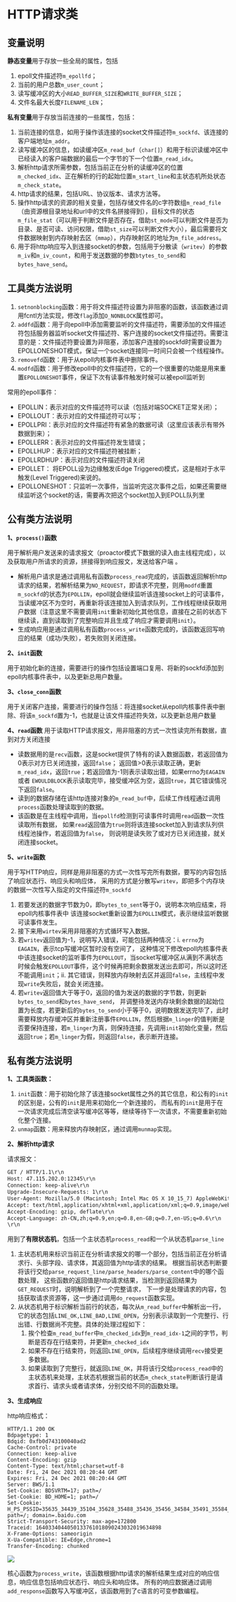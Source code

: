 # HTTP请求类

## 变量说明

**静态变量**用于存放一些全局的属性，包括
1. epoll文件描述符`m_epollfd`；
2. 当前的用户总数`m_user_count`；
3. 读写缓冲区的大小`READ_BUFFER_SIZE`和`WRITE_BUFFER_SIZE`；
4. 文件名最大长度`FILENAME_LEN`；

**私有变量**用于存放当前连接的一些属性，包括：
1. 当前连接的信息，如用于操作该连接的socket文件描述符`m_sockfd`、该连接的客户端地址`m_addr`。
2. 读写缓冲区的信息，如读缓冲区`m_read_buf`（`char[]`）和用于标识读缓冲区中已经读入的客户端数据的最后一个字节的下一个位置`m_read_idx`。
3. 解析http请求所需参数，包括当前正在分析的读缓冲区的位置`m_checked_idx`、正在解析的行的起始位置`m_start_line`和主状态机所处状态`m_check_state`。
4. http请求的结果，包括URL、协议版本、请求方法等。
5. 操作http请求的资源的相关变量，包括存储文件名的c字符数组`m_read_file`（由资源根目录地址和url中的文件名拼接得到），目标文件的状态`m_file_stat`（可以用于判断文件是否存在，借助`st_mode`可以判断文件是否为目录、是否可读、访问权限，借助`st_size`可以判断文件大小），最后需要将文件数据映射到内存映射去区（`mmap`），内存映射区的地址为`m_file_address`。
6. 用于将http响应写入到连接socket的参数，包括用于分散读（`writev`）的参数`m_iv`和`m_iv_count`，和用于发送数据的参数`btytes_to_send`和`bytes_have_send`。

## 工具类方法说明

1. `setnonblocking`函数：用于将文件描述符设置为非阻塞的函数，该函数通过调用fcntl方法实现，修改`flag`添加`O_NONBLOCK`属性即可。
2. `addfd`函数：用于向epoll中添加需要监听的文件描述符，需要添加的文件描述符包括服务器监听socket文件描述符、客户连接的socket文件描述符。需要注意的是：文件描述符要设置为非阻塞，添加客户连接的sockfd时需要设置为EPOLLONESHOT模式，保证一个socket连接同一时间只会被一个线程操作。
3. `removefd`函数：用于从epoll内核事件表中删除事件。
4. `modfd`函数：用于修改epoll中的文件描述符，它的一个很重要的功能是用来重置`EPOLLONESHOT`事件，保证下次有读事件触发时候可以被epoll监听到

常用的epoll事件：
- EPOLLIN：表示对应的文件描述符可以读（包括对端SOCKET正常关闭）；
- EPOLLOUT：表示对应的文件描述符可以写；
- EPOLLPRI：表示对应的文件描述符有紧急的数据可读（这里应该表示有带外数据到来）；
- EPOLLERR：表示对应的文件描述符发生错误；
- EPOLLHUP：表示对应的文件描述符被挂断；
- EPOLLRDHUP：表示对应的文件描述符读关闭
- EPOLLET： 将EPOLL设为边缘触发(Edge Triggered)模式，这是相对于水平触发(Level Triggered)来说的。
- EPOLLONESHOT：只监听一次事件，当监听完这次事件之后，如果还需要继续监听这个socket的话，需要再次把这个socket加入到EPOLL队列里


## 公有类方法说明
**1、`process()`函数**

用于解析用户发送来的请求报文（proactor模式下数据的读入由主线程完成），以及获取用户所请求的资源，拼接得到响应报文，发送给客户端 。

- 解析用户请求是通过调用私有函数`process_read`完成的，该函数返回解析http请求的结果，若解析结果为`NO_REQUEST`，即请求不完整，则用`modfd`重置`m_sockfd`的状态为`EPOLLIN`，epoll就会继续监听该连接socket上的可读事件，当读缓冲区不为空时，再重新将该连接加入到请求队列，工作线程继续获取用户数据（注意这里不需要调用`init`重新初始化其他信息，直接在之前的状态下继续读，直到读取到了完整响应并且生成了响应才需要调用`init`）。
- 生成响应用是通过调用私有函数`process_write`函数完成的，该函数返回写响应的结果（成功/失败），若失败则关闭连接。

**2、`init`函数**

用于初始化新的连接，需要进行的操作包括设置端口复用、将新的sockfd添加到epoll内核事件表中，以及更新总用户数量。

**3、`close_conn`函数**

用于关闭客户连接，需要进行的操作包括：将连接socket从epoll内核事件表中删除、将该`m_sockfd`置为-1，也就是让该文件描述符失效，以及更新总用户数量

**4、`read`函数**
用于读取HTTP请求报文，用非阻塞的方式一次性读完所有数据，直到对方关闭连接

- 读数据用的是`recv`函数，这是socket提供了特有的读入数据函数，若返回值为0表示对方已关闭连接，返回`false`；
  返回值>0表示读取正确，更新`m_read_idx`，返回`true`；若返回值为-1则表示读取出错，如果errno为`EAGAIN`或者
  `EWOULDBLOCK`表示读取完毕，接受缓冲区为空，返回`true`，其它错误情况下返回`false`。
- 读到的数据存储在该http连接对象的`m_read_buf`中，后续工作线程通过调用`process`函数处理读取到的数据。
- 该函数是在主线程中调用，当`epollfd`检测到可读事件时调用`read`函数一次性读取所有数据，
  如果`read`返回值为`true`则将该连接socket加入到请求队列供线程池操作，若返回值为`false`，
  则说明是读失败了或对方已关闭连接，就关闭连接socket。

**5、`write`函数**

用于写HTTP响应，同样是用非阻塞的方式一次性写完所有数据，要写的内容包括了响应状态行、响应头和响应体，
采用的方式是分散写`writev`，即把多个内存块的数据一次性写入指定的文件描述符`m_sockfd`
1. 若要发送的数据字节数为0，即`bytes_to_sent`等于0，说明本次响应结束，将epoll内核事件表中
该连接socket重新设置为`EPOLLIN`模式，表示继续监听数据可读事件发生。
2. 接下来用`wirtev`采用非阻塞的方式循环写入数据。
3. 若`writev`返回值为-1，说明写入错误，可能包括两种情况：i. `errno`为`EAGAIN`，表示tcp写缓冲区暂时没有空间了，
  这种情况下修改epoll内核事件表中该连接socket的监听事件为`EPOLLOUT`，当socket写缓冲区从满到不满状态时候会触发`EPOLLOUT`事件，这个时候再把剩余数据发送出去即可，所以这时还不能调用`init`；ii. 其它错误，则释放内存映射去区并返回`false`，主线程中发现`write`失败后，就会关闭连接。
4. 若`writev`返回值大于等于0，返回的值为发送的数据的字节数，则更新`bytes_to_send`和`bytes_have_send`，
  并调整待发送内存块剩余数据的起始位置为长度，若更新后的`bytes_to_send`小于等于0，说明数据发送完毕了，此时需要释放内存缓冲区并重新注册事件`EPOLLIN`，然后根据`m_linger`的值判断是否要保持连接，若`m_linger`为真，则保持连接，先调用`init`初始化变量，然后返回`true`；若`m_linger`为假，则返回`false`，表示断开连接。

## 私有类方法说明

**1、工具类函数：**
1. `init`函数：用于初始化除了该连接socket属性之外的其它信息，和公有的`init`的区别是，公有的`init`是用来初始化一个新连接的，
而私有的`init`是用于在一次请求完成后清空读写缓冲区等等，继续等待下一次请求，不需要重新初始化整个连接。
2. `unmap`函数：用来释放内存映射区，通过调用`munmap`实现。

**2、解析http请求**

请求报文：
```html
GET / HTTP/1.1\r\n
Host: 47.115.202.0:12345\r\n
Connection: keep-alive\r\n
Upgrade-Insecure-Requests: 1\r\n
User-Agent: Mozilla/5.0 (Macintosh; Intel Mac OS X 10_15_7) AppleWebKit/537.36 (KHTML, like Gecko) Chrome/114.0.0.0 Safari/537.36 Edg/114.0.1823.79\r\n
Accept: text/html,application/xhtml+xml,application/xml;q=0.9,image/webp,image/apng,*/*;q=0.8,application/signed-exchange;v=b3;q=0.7\r\n
Accept-Encoding: gzip, deflate\r\n
Accept-Language: zh-CN,zh;q=0.9,en;q=0.8,en-GB;q=0.7,en-US;q=0.6\r\n
\r\n
```

用到了**有限状态机**，包括一个主状态机`process_read`和一个从状态机`parse_line`
1. 主状态机用来标识当前正在分析请求报文的哪一个部分，包括当前正在分析请求行、头部字段、请求体，其返回值为http请求的结果。
  根据当前状态判断要将该行交给`parse_request_line/parse_headers/parse_content`中的哪个函数处理，
  这些函数的返回值是http请求结果，当检测到返回结果为`GET_REQUEST`时，说明解析到了一个完整请求，
  下一步是处理请求的内容，包括获取请求资源等，这一步通过调用`do_request`函数实现。
2. 从状态机用于标识解析当前行的状态，每次从`m_read_buffer`中解析出一行，它的状态包括`LINE_OK,LINE_BAD,LINE_OPEN`，分别表示读取到一个完整行、行出错、行数据尚不完整。具体的处理过程如下：
    1. 挨个检查`m_read_buffer`中`m_checked_idx`到`m_read_idx-1`之间的字节，判断是否存在行结束符，并更新`m_checked_idx`
    2. 如果不存在行结束符，则返回`LINE_OPEN`，后续程序继续调用`recv`接受更多数据。
    3. 如果读取到了完整行，就返回`LINE_OK`，并将该行交给`process_read`中的主状态机来处理，主状态机根据当前的状态`m_check_state`判断该行是请求首行、请求头或者请求体，分别交给不同的函数处理。


**3、生成响应**

http响应格式：
```
HTTP/1.1 200 OK
Bdpagetype: 1
Bdqid: 0xfb0d743100040ad2
Cache-Control: private
Connection: keep-alive
Content-Encoding: gzip
Content-Type: text/html;charset=utf-8
Date: Fri, 24 Dec 2021 08:20:44 GMT
Expires: Fri, 24 Dec 2021 08:20:44 GMT
Server: BWS/1.1
Set-Cookie: BDSVRTM=17; path=/
Set-Cookie: BD_HOME=1; path=/
Set-Cookie: H_PS_PSSID=35635_34439_35104_35628_35488_35436_35456_34584_35491_35584_35586_34873_35317_26350_35610_35562; path=/; domain=.baidu.com
Strict-Transport-Security: max-age=172800
Traceid: 1640334044050133761018090243032019634898
X-Frame-Options: sameorigin
X-Ua-Compatible: IE=Edge,chrome=1
Transfer-Encoding: chunked
```
![](readme_img/http响应状态码.webp)

核心函数为`process_write`，该函数根据http请求的解析结果生成对应的响应信息，响应信息包括响应状态行、响应头和响应体。
所有的响应数据通过调用`add_response`函数写入写缓冲区，该函数用到了c语言的可变参数编程。